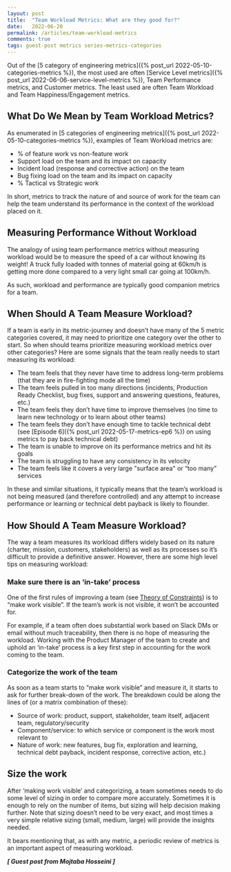 ```yaml
---
layout: post
title:  "Team Workload Metrics: What are they good for?"
date:   2022-06-20
permalink: /articles/team-workload-metrics
comments: true
tags: guest-post metrics series-metrics-categories
---
```


Out of the [5 category of engineering metrics]({% post_url 2022-05-10-categories-metrics %}), the most used are often [Service Level metrics]({% post_url 2022-06-06-service-level-metrics %}), Team Performance metrics, and Customer metrics. The least used are often Team Workload and Team Happiness/Engagement metrics. 

## What Do We Mean by Team Workload Metrics?

As enumerated in [5 categories of engineering metrics]({% post_url 2022-05-10-categories-metrics %}), examples of Team Workload metrics are:

- % of feature work vs non-feature work
- Support load on the team and its impact on capacity
- Incident load (response and corrective action) on the team
- Bug fixing load on the team and its impact on capacity
- % Tactical vs Strategic work

In short, metrics to track the nature of and source of work for the team can help the team understand its performance in the context of the workload placed on it. 

## Measuring Performance Without Workload

The analogy of using team performance metrics without measuring workload would be to measure the speed of a car without knowing its weight! A truck fully loaded with tonnes of material going at 60km/h is getting more done compared to a very light small car going at 100km/h. 

As such, workload and performance are typically good companion metrics for a team. 

## When Should A Team Measure Workload?

If a team is early in its metric-journey and doesn’t have many of the 5 metric categories covered, it may need to prioritize one category over the other to start. So when should teams prioritize measuring workload metrics over other categories? Here are some signals that the team really needs to start measuring its workload:

- The team feels that they never have time to address long-term problems (that they are in fire-fighting mode all the time)
- The team feels pulled in too many directions (incidents, Production Ready Checklist, bug fixes, support and answering questions, features, etc.)
- The team feels they don’t have time to improve themselves (no time to learn new technology or to learn about other teams)
- The team feels they don’t have enough time to tackle technical debt (see [Episode 6]({% post_url 2022-05-17-metrics-ep6 %}) on using metrics to pay back technical debt)
- The team is unable to improve on its performance metrics and hit its goals
- The team is struggling to have any consistency in its velocity
- The team feels like it covers a very large "surface area" or “too many” services

In these and similar situations, it typically means that the team’s workload is not being measured (and therefore controlled) and any attempt to increase performance or learning or technical debt payback is likely to flounder. 

## How Should A Team Measure Workload?

The way a team measures its workload differs widely based on its nature (charter, mission, customers, stakeholders) as well as its processes so it’s difficult to provide a definitive answer. However, there are some high level tips on measuring workload:

### Make sure there is an ‘in-take’ process 

One of the first rules of improving a team (see [Theory of Constraints](https://www.leanproduction.com/theory-of-constraints)) is to “make work visible”. If the team’s work is not visible, it won’t be accounted for. 

For example, if a team often does substantial work based on Slack DMs or email without much traceability, then there is no hope of measuring the workload. Working with the Product Manager of the team to create and uphold an ‘in-take’ process is a key first step in accounting for the work coming to the team.

### Categorize the work of the team

As soon as a team starts to “make work visible” and measure it, it starts to ask for further break-down of the work. The breakdown could be along the lines of (or a matrix combination of these):

- Source of work: product, support, stakeholder, team itself, adjacent team, regulatory/security
- Component/service: to which service or component is the work most relevant to
- Nature of work: new features, bug fix, exploration and learning, technical debt payback, incident response, corrective action, etc.)

## Size the work

After ‘making work visible’ and categorizing, a team sometimes needs to do some level of sizing in order to compare more accurately. Sometimes it is enough to rely on the number of items, but sizing will help decision making further. Note that sizing doesn’t need to be very exact, and most times a very simple relative sizing (small, medium, large) will provide the insights needed.

It bears mentioning that, as with any metric, a periodic review of metrics is an important aspect of measuring workload.

_**[ Guest post from Mojtaba Hosseini ]**_